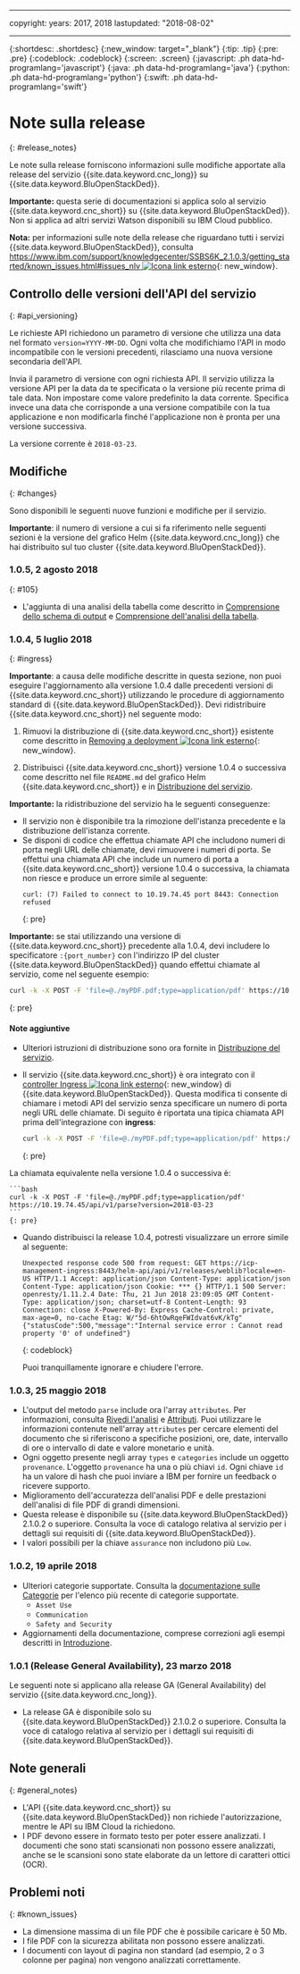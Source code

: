
---

copyright:
  years: 2017, 2018
lastupdated: "2018-08-02"

---

{:shortdesc: .shortdesc}
{:new_window: target="_blank"}
{:tip: .tip}
{:pre: .pre}
{:codeblock: .codeblock}
{:screen: .screen}
{:javascript: .ph data-hd-programlang='javascript'}
{:java: .ph data-hd-programlang='java'}
{:python: .ph data-hd-programlang='python'}
{:swift: .ph data-hd-programlang='swift'}

# Note sulla release
{: #release_notes}

Le note sulla release forniscono informazioni sulle modifiche apportate alla release del servizio {{site.data.keyword.cnc_long}} su {{site.data.keyword.BluOpenStackDed}}.

**Importante:** questa serie di documentazioni si applica solo al servizio {{site.data.keyword.cnc_short}} su {{site.data.keyword.BluOpenStackDed}}. Non si applica ad altri servizi Watson disponibili su IBM Cloud pubblico.

**Nota:** per informazioni sulle note della release che riguardano tutti i servizi {{site.data.keyword.BluOpenStackDed}}, consulta [https://www.ibm.com/support/knowledgecenter/SSBS6K_2.1.0.3/getting_started/known_issues.html#issues_nlv ![Icona link esterno](../../icons/launch-glyph.svg "Icona link esterno")](https://www.ibm.com/support/knowledgecenter/SSBS6K_2.1.0.3/getting_started/known_issues.html#issues_nlv){: new_window}.

## Controllo delle versioni dell'API del servizio
{: #api_versioning}

Le richieste API richiedono un parametro di versione che utilizza una data nel formato `version=YYYY-MM-DD`. Ogni volta che modifichiamo l'API in modo incompatibile con le versioni precedenti, rilasciamo una nuova versione secondaria dell'API.

Invia il parametro di versione con ogni richiesta API. Il servizio utilizza la versione API per la data da te specificata o la versione più recente prima di tale data. Non impostare come valore predefinito la data corrente. Specifica invece una data che corrisponde a una versione compatibile con la tua applicazione e non modificarla finché l'applicazione non è pronta per una versione successiva.

La versione corrente è `2018-03-23`.

## Modifiche
{: #changes}

Sono disponibili le seguenti nuove funzioni e modifiche per il servizio.

**Importante**: il numero di versione a cui si fa riferimento nelle seguenti sezioni è la versione del grafico Helm {{site.data.keyword.cnc_long}} che hai distribuito sul tuo cluster {{site.data.keyword.BluOpenStackDed}}.

### 1.0.5, 2 agosto 2018
{: #105}

  - L'aggiunta di una analisi della tabella come descritto in [Comprensione dello schema di output](/docs/services/compare-and-comply/schema.html#output_schema) e [Comprensione dell'analisi della tabella](/docs/services/compare-and-comply/tables.html#understanding_tables).


### 1.0.4, 5 luglio 2018
{: #ingress}

**Importante**: a causa delle modifiche descritte in questa sezione, non puoi eseguire l'aggiornamento alla versione 1.0.4 dalle precedenti versioni di {{site.data.keyword.cnc_short}} utilizzando le procedure di aggiornamento standard di {{site.data.keyword.BluOpenStackDed}}. Devi ridistribuire {{site.data.keyword.cnc_short}} nel seguente modo:

1.  Rimuovi la distribuzione di {{site.data.keyword.cnc_short}} esistente come descritto in [Removing a deployment ![Icona link esterno](../../icons/launch-glyph.svg "Icona link esterno")](https://www.ibm.com/support/knowledgecenter/SSBS6K_2.1.0.3/manage_applications/remove_app.html){: new_window}.

1.  Distribuisci {{site.data.keyword.cnc_short}} versione 1.0.4 o successiva come descritto nel file `README.md` del grafico Helm {{site.data.keyword.cnc_short}} e in [Distribuzione del servizio](/docs/services/compare-and-comply/deploy.html).

**Importante:** la ridistribuzione del servizio ha le seguenti conseguenze:

- Il servizio non è disponibile tra la rimozione dell'istanza precedente e la distribuzione dell'istanza corrente.
- Se disponi di codice che effettua chiamate API che includono numeri di porta negli URL delle chiamate, devi rimuovere i numeri di porta. Se effettui una chiamata API che include un numero di porta a {{site.data.keyword.cnc_short}} versione 1.0.4 o successiva, la chiamata non riesce e produce un errore simile al seguente:
  ```
  curl: (7) Failed to connect to 10.19.74.45 port 8443: Connection refused
  ```
  {: pre}

**Importante:** se stai utilizzando una versione di {{site.data.keyword.cnc_short}} precedente alla 1.0.4, devi includere lo specificatore `:{port_number}` con l'indirizzo IP del cluster {{site.data.keyword.BluOpenStackDed}} quando effettui chiamate al servizio, come nel seguente esempio:
```bash
curl -k -X POST -F 'file=@./myPDF.pdf;type=application/pdf' https://10.19.74.45:8443/api/v1/parse?version=2018-03-23
```
{: pre}

#### Note aggiuntive

-   Ulteriori istruzioni di distribuzione sono ora fornite in [Distribuzione del servizio](/docs/services/compare-and-comply/deploy.html).
-   Il servizio {{site.data.keyword.cnc_short}} è ora integrato con il [controller Ingress ![Icona link esterno](../../icons/launch-glyph.svg "Icona link esterno")](https://www.ibm.com/support/knowledgecenter/SSBS6K_2.1.0.3/getting_started/components.html){: new_window} di {{site.data.keyword.BluOpenStackDed}}. Questa modifica ti consente di chiamare i metodi API del servizio senza specificare un numero di porta negli URL delle chiamate. Di seguito è riportata una tipica chiamata API prima dell'integrazione con **ingress**:

    ```bash
    curl -k -X POST -F 'file=@./myPDF.pdf;type=application/pdf' https://10.19.74.45:8443/api/v1/parse?version=2018-03-23
    ```
    {: pre}

  La chiamata equivalente nella versione 1.0.4 o successiva è:

    ```bash
    curl -k -X POST -F 'file=@./myPDF.pdf;type=application/pdf' https://10.19.74.45/api/v1/parse?version=2018-03-23
    ```
    {: pre}

- Quando distribuisci la release 1.0.4, potresti visualizzare un errore simile al seguente:

    ```
    Unexpected response code 500 from request: GET https://icp-management-ingress:8443/helm-api/api/v1/releases/weblib?locale=en-US HTTP/1.1 Accept: application/json Content-Type: application/json Content-Type: application/json Cookie: *** {} HTTP/1.1 500 Server: openresty/1.11.2.4 Date: Thu, 21 Jun 2018 23:09:05 GMT Content-Type: application/json; charset=utf-8 Content-Length: 93 Connection: close X-Powered-By: Express Cache-Control: private, max-age=0, no-cache Etag: W/"5d-6htOwRqeFWIdvat6vK/kTg" {"statusCode":500,"message":"Internal service error : Cannot read property '0' of undefined"}
    ```
    {: codeblock}

    Puoi tranquillamente ignorare e chiudere l'errore.

### 1.0.3, 25 maggio 2018

- L'output del metodo `parse` include ora l'array `attributes`. Per informazioni, consulta [Rivedi l'analisi](/docs/services/compare-and-comply/getting-started.html#review_analysis) e [Attributi](/docs/services/compare-and-comply/parsing.html#attributes). Puoi utilizzare le informazioni contenute nell'array `attributes` per cercare elementi del documento che si riferiscono a specifiche posizioni, ore, date, intervallo di ore o intervallo di date e valore monetario e unità.
- Ogni oggetto presente negli array `types` e `categories` include un oggetto `provenance`. L'oggetto `provenance` ha una o più chiavi `id`. Ogni chiave `id` ha un valore di hash che puoi inviare a IBM per fornire un feedback o ricevere supporto.
- Miglioramento dell'accuratezza dell'analisi PDF e delle prestazioni dell'analisi di file PDF di grandi dimensioni.
- Questa release è disponibile su {{site.data.keyword.BluOpenStackDed}} 2.1.0.2 o superiore. Consulta la voce di catalogo relativa al servizio per i dettagli sui requisiti di {{site.data.keyword.BluOpenStackDed}}.
- I valori possibili per la chiave `assurance` non includono più `Low`.

### 1.0.2, 19 aprile 2018

- Ulteriori categorie supportate. Consulta la [documentazione sulle Categorie](/docs/services/compare-and-comply/parsing.html#contract_categories) per l'elenco più recente di categorie supportate.
    - `Asset Use`
    - `Communication`
    - `Safety and Security`
-  Aggiornamenti della documentazione, comprese correzioni agli esempi descritti in [Introduzione](/docs/services/compare-and-comply/getting-started.html).

### 1.0.1 (Release General Availability), 23 marzo 2018

Le seguenti note si applicano alla release GA (General Availability) del servizio {{site.data.keyword.cnc_long}}.

- La release GA è disponibile solo su {{site.data.keyword.BluOpenStackDed}} 2.1.0.2 o superiore. Consulta la voce di catalogo relativa al servizio per i dettagli sui requisiti di {{site.data.keyword.BluOpenStackDed}}.

## Note generali
{: #general_notes}

- L'API {{site.data.keyword.cnc_short}} su {{site.data.keyword.BluOpenStackDed}} non richiede l'autorizzazione, mentre le API su IBM Cloud la richiedono.
 - I PDF devono essere in formato testo per poter essere analizzati. I documenti che sono stati scansionati non possono essere analizzati, anche se le scansioni sono state elaborate da un lettore di caratteri ottici (OCR).

## Problemi noti
{: #known_issues}

- La dimensione massima di un file PDF che è possibile caricare è 50 Mb.
- I file PDF con la sicurezza abilitata non possono essere analizzati.
- I documenti con layout di pagina non standard (ad esempio, 2 o 3 colonne per pagina) non vengono analizzati correttamente.
